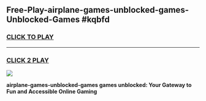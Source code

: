 
## Free-Play-airplane-games-unblocked-games-Unblocked-Games #kqbfd
<h3>
<a href="https://news.freeplayer.one?title=airplane-games-unblocked-games&ref=8M">CLICK TO PLAY</a></h3>
<hr>

<h3>
<a href="https://news.freeplayer.one?title=airplane-games-unblocked-games&ref=8M">CLICK 2 PLAY</a>
  
</h3>

<a href="https://news.freeplayer.one?title=airplane-games-unblocked-games&ref=8M"><img src="https://clearcache.store/games.png"></a>


**airplane-games-unblocked-games games unblocked: Your Gateway to Fun and Accessible Online Gaming**
